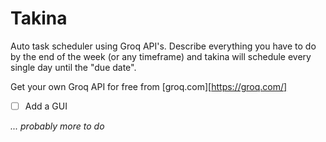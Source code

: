# Takina

Auto task scheduler using Groq API's. Describe everything you have to do by the end of the week (or any timeframe) and takina will schedule every single day until the "due date".

Get your own Groq API for free from [groq.com][https://groq.com/]

- [ ] Add a GUI

*... probably more to do*
